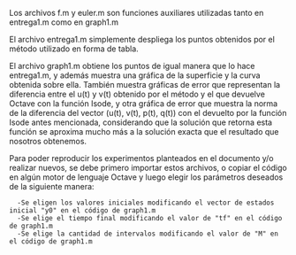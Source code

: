 Los archivos f.m y euler.m son funciones auxiliares utilizadas tanto en entrega1.m como en graph1.m

El archivo entrega1.m simplemente despliega los puntos obtenidos por el método utilizado en forma de tabla. 

El archivo graph1.m obtiene los puntos de igual manera que lo hace entrega1.m, y además muestra una gráfica de la superficie y la curva obtenida sobre ella. También muestra gráficas de error que representan la diferencia entre el u(t) y v(t) obtenido por el método y el que devuelve Octave con la función Isode, y otra gráfica de error que muestra la norma de la diferencia del vector (u(t), v(t), p(t), q(t)) con el devuelto por la función Isode antes mencionada, considerando que la solución que retorna esta función se aproxima mucho más a la solución exacta que el resultado que nosotros obtenemos. 

Para poder reproducir los experimentos planteados en el documento y/o realizar nuevos, se debe primero importar estos archivos, o copiar el código en algún motor de lenguaje Octave y luego elegir los parámetros deseados de la siguiente manera:

      -Se eligen los valores iniciales modificando el vector de estados inicial "y0" en el código de graph1.m
      -Se elige el tiempo final modificando el valor de "tf" en el código de graph1.m
      -Se elige la cantidad de intervalos modificando el valor de "M" en el código de graph1.m
